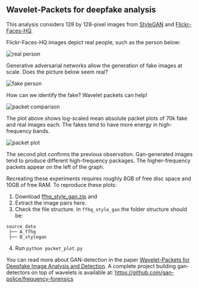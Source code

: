 ## Wavelet-Packets for deepfake analysis
This analysis considers 128 by 128-pixel images from [StyleGAN](https://github.com/NVlabs/stylegan) and [Flickr-Faces-HQ](https://github.com/NVlabs/ffhq-dataset).

Flickr-Faces-HQ images depict real people, such as the person below:

![real person](real.png)

Generative adversarial networks allow the generation of fake images at scale. Does the picture below seem real? 

![fake person](fake.png)

How can we identify the fake? Wavelet packets can help!

![packet comparison](packet_comparison.png)

The plot above shows log-scaled mean absolute packet plots of 70k fake and real images each. The fakes tend to have more energy in high-frequency bands.


![packet plot](mean_packet_plot.png)


The second plot confirms the previous observation. Gan-generated images tend to produce different high-frequency packages. The higher-frequency packets appear on the left of the graph.

Recreating these experiments requires roughly 8GB of free disc space and 10GB of free RAM. 
To reproduce these plots:
1. Download [ffhq_style_gan.zip](https://drive.google.com/uc?id=1MOHKuEVqURfCKAN9dwp1o2tuR19OTQCF&export=download) and
2. Extract the image pairs here.
3. Check the file structure. In `ffhq_style_gan` the folder structure should be:
```
source_data
 ├── A_ffhq
 ├── B_stylegan
```
4. Run `python packet_plot.py`

You can read more about GAN-detection in the paper [Wavelet-Packets for Deepfake Image Analysis and Detection](https://rdcu.be/cUIRt). 
A complete project building gan-detectors on top of wavelets is available at:
https://github.com/gan-police/frequency-forensics

